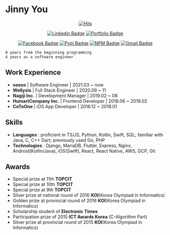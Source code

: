 # Jinny You

<div align=center>

[![Hits](https://hits.seeyoufarm.com/api/count/incr/badge.svg?url=https%3A%2F%2Fgithub.com%2Ftinyjin)](https://hits.seeyoufarm.com)                            

</div>

<div align=center>


[![Linkedin Badge](https://img.shields.io/badge/-LinkedIn-blue?style=flat-square&logo=Linkedin&logoColor=white&link=https://www.linkedin.com/in/jinui/)](https://www.linkedin.com/in/jinui/)
[![Portfolio Badge](https://img.shields.io/badge/-Portfolio-pink)](https://bit.ly/jinui)

</div>

<div align=center>

[![Facebook Badge](https://img.shields.io/badge/facebook-1877f2?style=flat-square&logo=facebook&logoColor=white&link=https://www.facebook.com/wlsdml)](https://www.facebook.com/wlsdml)
[![Pypi Badge](http://img.shields.io/badge/-pypi-blue?style=flat-square&logo=pypi&logoColor=yellow&link=https://pypi.org/user/tinyjin/)](https://pypi.org/user/tinyjin/)
[![NPM Badge](http://img.shields.io/badge/-npm-black?style=flat-square&logo=npm&link=https://www.npmjs.com/~tinyjin)](https://www.npmjs.com/~tinyjin)
[![Gmail Badge](https://img.shields.io/badge/Gmail-d14836?style=flat-square&logo=Gmail&logoColor=white&link=mailto:baram991103@gmail.com)](mailto:baram991103@gmail.com)

</div>


```
9 years from the beginning programming
4 years as a software engineer
```


## Work Experience
- **seeso** | Software Engineer | 2021.03 ~ now
- **Wellysis** | Full Stack Engineer | 2020.09 ~ 11
- **Nagiji Inc.** | Development Manager | 2019.02 ~ 08
- **HumartCompany Inc.** | Frontend Developer | 2018.06 ~ 2019.02
- **CoToOne** | iOS App Developer | 2016.12 ~ 2018.01


## Skills
- **Languages** : proficient in TS/JS, Python, Kotlin, Swift, SQL; familiar with Java, C, C++ Dart; previously used Go, PHP
- **Technologies** : Django, MariaDB, Flutter, Express, Nginx, Android(Kotlin/Java), iOS(Swift), React, React Native, AWS, GCP, Git


## Awards
- Special prize at 11th **TOPCIT**
- Special prize at 10th **TOPCIT**
- Special prize at 9th **TOPCIT**
- Silver prize at national round of 2016 **KOI**(Korea Olympiad in Informatics)
- Golden prize at provincial round of 2016 **KOI**(Korea Olympiad in Informatics)
- Scholarship student of **Electronic Times**
- Participation prize of 2015 **ICT Awards Korea** (C-Algorithm Part)
- Silver prize at provincial round of 2015 **KOI**(Korea Olympiad in Informatics)
